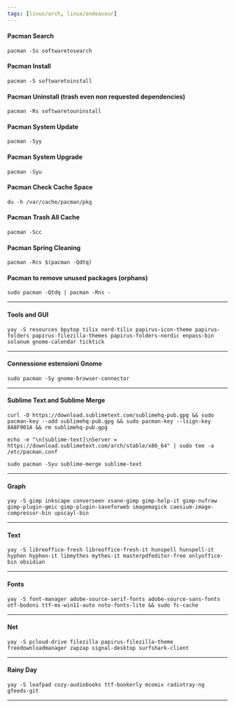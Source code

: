 ```yaml
---
tags: [linux/arch, linux/endeavour]
---
```

#### Pacman Search

```shell
pacman -Ss softwaretosearch
``` 

#### Pacman Install

```shell
pacman -S softwaretoinstall
``` 


#### Pacman Uninstall (trash even non requested dependencies)

```shell
pacman -Rs softwaretouninstall
```  

#### Pacman System Update

```shell
pacman -Syy
```  

#### Pacman System Upgrade

```shell
pacman -Syu
```  

#### Pacman Check Cache Space

```shell
du -h /var/cache/pacman/pkg
```  

#### Pacman Trash All Cache

```shell
pacman -Scc
``` 

#### Pacman Spring Cleaning

```shell
pacman -Rcs $(pacman -Qdtq)
```

#### Pacman to remove unused packages (orphans)

```shell
sudo pacman -Qtdq | pacman -Rns -

```

---

#### Tools and GUI

```shell
yay -S resources bpytop tilix nord-tilix papirus-icon-theme papirus-folders papirus-filezilla-themes papirus-folders-nordic enpass-bin solanum gnome-calendar ticktick
```

---

#### Connessione estensioni Gnome

```shell
sudo pacman -Sy gnome-browser-connector
```

---

#### Sublime Text and Sublime Merge

```shell
curl -O https://download.sublimetext.com/sublimehq-pub.gpg && sudo pacman-key --add sublimehq-pub.gpg && sudo pacman-key --lsign-key 8A8F901A && rm sublimehq-pub.gpg

echo -e "\n[sublime-text]\nServer = https://download.sublimetext.com/arch/stable/x86_64" | sudo tee -a /etc/pacman.conf

sudo pacman -Syu sublime-merge sublime-text
```

---

#### Graph

```shell
yay -S gimp inkscape converseen xsane-gimp gimp-help-it gimp-nufraw gimp-plugin-gmic gimp-plugin-saveforweb imagemagick caesium-image-compressor-bin upscayl-bin
```

---

#### Text

```shell
yay -S libreoffice-fresh libreoffice-fresh-it hunspell hunspell-it hyphen hyphen-it libmythes mythes-it masterpdfeditor-free onlyoffice-bin obsidian
```

---

#### Fonts

```shell
yay -S font-manager adobe-source-serif-fonts adobe-source-sans-fonts otf-bodoni ttf-ms-win11-auto noto-fonts-lite && sudo fc-cache
```

---

#### Net

```shell
yay -S pcloud-drive filezilla papirus-filezilla-theme freedownloadmanager zapzap signal-desktop surfshark-client
```

---

#### Rainy Day

```shell
yay -S leafpad cozy-audiobooks ttf-bookerly mcomix radiotray-ng gfeeds-git
```

---

